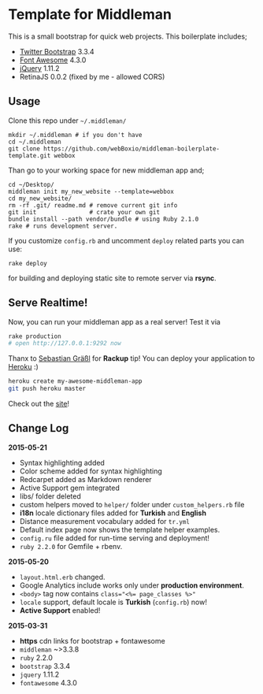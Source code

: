 # Template for Middleman

This is a small bootstrap for quick web projects. This boilerplate includes;

- [Twitter Bootstrap][1] 3.3.4
- [Font Awesome][2] 4.3.0
- [jQuery][3] 1.11.2
- RetinaJS 0.0.2 (fixed by me - allowed CORS)

## Usage

Clone this repo under `~/.middleman/`

    mkdir ~/.middleman # if you don't have
    cd ~/.middleman
    git clone https://github.com/webBoxio/middleman-boilerplate-template.git webbox

Than go to your working space for new middleman app and;

    cd ~/Desktop/
    middleman init my_new_website --template=webbox
    cd my_new_website/
    rm -rf .git/ readme.md # remove current git info
    git init               # crate your own git
    bundle install --path vendor/bundle # using Ruby 2.1.0
    rake # runs development server.

If you customize `config.rb` and uncomment `deploy` related parts
you can use:

    rake deploy

for building and deploying static site to remote server via **rsync**.

## Serve Realtime!

Now, you can run your middleman app as a real server! Test it via

```bash
rake production
# open http://127.0.0.1:9292 now
```

Thanx to [Sebastian Gräßl](https://github.com/bastilian) for **Rackup** tip!
You can deploy your application to [Heroku](http://heroku.com) :)

```bash
heroku create my-awesome-middleman-app
git push heroku master
```

Check out the [site](https://middleman-live-server.herokuapp.com/)!

## Change Log

**2015-05-21**

* Syntax highlighting added
* Color scheme added for syntax highlighting
* Redcarpet added as Markdown renderer
* Active Support gem integrated
* libs/ folder deleted
* custom helpers moved to `helper/` folder under `custom_helpers.rb` file
* **i18n** locale dictionary files added for **Turkish** and **English**
* Distance measurement vocabulary added for `tr.yml`
* Default index page now shows the template helper examples.
* `config.ru` file added for run-time serving and deployment!
* `ruby 2.2.0` for Gemfile + rbenv.

**2015-05-20**

* `layout.html.erb` changed.
* Google Analytics include works only under **production environment**.
* `<body>` tag now contains `class="<%= page_classes %>"`
* `locale` support, default locale is **Turkish** (`config.rb`) now!
* **Active Support** enabled!

**2015-03-31**

* **https** cdn links for bootstrap + fontawesome
* `middleman` ~>3.3.8
* `ruby` 2.2.0
* `bootstrap` 3.3.4
* `jquery` 1.11.2
* `fontawesome` 4.3.0




[1]: http://getbootstrap.com/
[2]: http://fontawesome.io
[3]: http://jquery.com/download/
